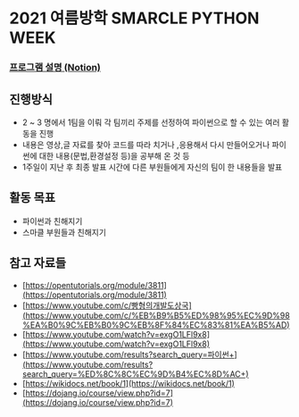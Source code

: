 # 2021 여름방학 SMARCLE PYTHON WEEK

### [프로그램 설명 (Notion)](https://confirmed-textbook-87e.notion.site/SMARCLE-PYTHON-WEEK-2ad24d8a53374b1caca0025e50fd285c)

## 진행방식

- 2 ~ 3 명에서 1팀을 이뤄 각 팀끼리 주제를 선정하여 파이썬으로 할 수 있는 여러 활동을 진행
- 내용은 영상,글 자료를 찾아 코드를 따라 치거나 ,응용해서 다시 만들어오거나 파이썬에 대한 내용(문법,환경설정 등)을 공부해 온 것 등 
- 1주일이 지난 후 최종 발표 시간에 다른 부원들에게 자신의 팀이 한 내용들을 발표

## 활동 목표

- 파이썬과 친해지기
- 스마클 부원들과 친해지기


## 참고 자료들

- [https://opentutorials.org/module/3811](https://opentutorials.org/module/3811)
- [https://www.youtube.com/c/빵형의개발도상국](https://www.youtube.com/c/%EB%B9%B5%ED%98%95%EC%9D%98%EA%B0%9C%EB%B0%9C%EB%8F%84%EC%83%81%EA%B5%AD)
- [https://www.youtube.com/watch?v=exgO1LFl9x8](https://www.youtube.com/watch?v=exgO1LFl9x8)
- [https://www.youtube.com/results?search_query=파이썬+](https://www.youtube.com/results?search_query=%ED%8C%8C%EC%9D%B4%EC%8D%AC+)
- [https://wikidocs.net/book/1](https://wikidocs.net/book/1)
- [https://dojang.io/course/view.php?id=7](https://dojang.io/course/view.php?id=7)
